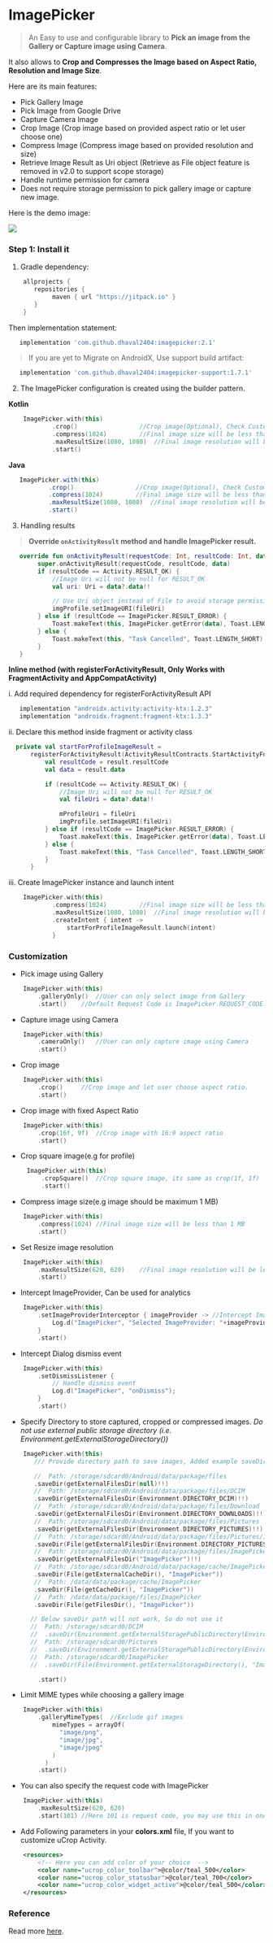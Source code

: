 # ImagePicker


> An Easy to use and configurable library to **Pick an image from the Gallery or Capture image using Camera**. 

It also allows to **Crop and Compresses the Image based on Aspect Ratio, Resolution and Image Size**.

Here are its main features:
	
* Pick Gallery Image
* Pick Image from Google Drive
* Capture Camera Image
* Crop Image (Crop image based on provided aspect ratio or let user choose one)
* Compress Image (Compress image based on provided resolution and size)
* Retrieve Image Result as Uri object (Retrieve as File object feature is removed in v2.0 to support scope storage)
* Handle runtime permission for camera
* Does not require storage permission to pick gallery image or capture new image.

Here is the demo image:

![](https://github.com/Dhaval2404/ImagePicker/blob/master/art/imagepicker_profile_demo.gif)

### Step 1: Install it

1. Gradle dependency:

```groovy
	allprojects {
	   repositories {
           	maven { url "https://jitpack.io" }
	   }
	}
```
Then implementation statement:

```groovy
   implementation 'com.github.dhaval2404:imagepicker:2.1'
```

>   If you are yet to Migrate on AndroidX, Use support build artifact:

```groovy
   implementation 'com.github.dhaval2404:imagepicker-support:1.7.1'
```


2. The ImagePicker configuration is created using the builder pattern.

**Kotlin**

```kotlin
    ImagePicker.with(this)
            .crop()	    			//Crop image(Optional), Check Customization for more option
            .compress(1024)			//Final image size will be less than 1 MB(Optional)
            .maxResultSize(1080, 1080)	//Final image resolution will be less than 1080 x 1080(Optional)
            .start()
 ```

 **Java**

 ```java
    ImagePicker.with(this)
            .crop()	    			//Crop image(Optional), Check Customization for more option
            .compress(1024)			//Final image size will be less than 1 MB(Optional)
            .maxResultSize(1080, 1080)	//Final image resolution will be less than 1080 x 1080(Optional)
            .start()
```

3. Handling results

>    **Override `onActivityResult` method and handle ImagePicker result.**

 ```kotlin
    override fun onActivityResult(requestCode: Int, resultCode: Int, data: Intent?) {
         super.onActivityResult(requestCode, resultCode, data)
         if (resultCode == Activity.RESULT_OK) {
             //Image Uri will not be null for RESULT_OK
             val uri: Uri = data?.data!!

             // Use Uri object instead of File to avoid storage permissions
             imgProfile.setImageURI(fileUri)
         } else if (resultCode == ImagePicker.RESULT_ERROR) {
             Toast.makeText(this, ImagePicker.getError(data), Toast.LENGTH_SHORT).show()
         } else {
             Toast.makeText(this, "Task Cancelled", Toast.LENGTH_SHORT).show()
         }
    }
 ```

 **Inline method (with registerForActivityResult, Only Works with FragmentActivity and AppCompatActivity)**

 i. Add required dependency for registerForActivityResult API

 ```groovy
	implementation "androidx.activity:activity-ktx:1.2.3"
    implementation "androidx.fragment:fragment-ktx:1.3.3"
  ```

  ii. Declare this method inside fragment or activity class

  ```kotlin
    private val startForProfileImageResult =
        registerForActivityResult(ActivityResultContracts.StartActivityForResult()) { result: ActivityResult ->
            val resultCode = result.resultCode
            val data = result.data

            if (resultCode == Activity.RESULT_OK) {
                //Image Uri will not be null for RESULT_OK
                val fileUri = data?.data!!

                mProfileUri = fileUri
                imgProfile.setImageURI(fileUri)
            } else if (resultCode == ImagePicker.RESULT_ERROR) {
                Toast.makeText(this, ImagePicker.getError(data), Toast.LENGTH_SHORT).show()
            } else {
                Toast.makeText(this, "Task Cancelled", Toast.LENGTH_SHORT).show()
            }
        }
```

  iii. Create ImagePicker instance and launch intent

```kotlin
    ImagePicker.with(this)
            .compress(1024)         //Final image size will be less than 1 MB(Optional)
            .maxResultSize(1080, 1080)  //Final image resolution will be less than 1080 x 1080(Optional)
            .createIntent { intent ->
                startForProfileImageResult.launch(intent)
            }
```


### Customization

 *  Pick image using Gallery

```kotlin
	ImagePicker.with(this)
		.galleryOnly()	//User can only select image from Gallery
		.start()	//Default Request Code is ImagePicker.REQUEST_CODE
```

 *  Capture image using Camera

```kotlin
	ImagePicker.with(this)
		.cameraOnly()	//User can only capture image using Camera
		.start()
```
 *  Crop image

```kotlin
    ImagePicker.with(this)
		.crop()	    //Crop image and let user choose aspect ratio.
		.start()
```
 *  Crop image with fixed Aspect Ratio

```kotlin
    ImagePicker.with(this)
		.crop(16f, 9f)	//Crop image with 16:9 aspect ratio
		.start()
```

 *  Crop square image(e.g for profile)

```kotlin
     ImagePicker.with(this)
         .cropSquare()	//Crop square image, its same as crop(1f, 1f)
         .start()
```
 *  Compress image size(e.g image should be maximum 1 MB)

```kotlin
    ImagePicker.with(this)
		.compress(1024)	//Final image size will be less than 1 MB
		.start()
```
 *  Set Resize image resolution

```kotlin
    ImagePicker.with(this)
		.maxResultSize(620, 620)	//Final image resolution will be less than 620 x 620
		.start()
```
 *  Intercept ImageProvider, Can be used for analytics

```kotlin
    ImagePicker.with(this)
        .setImageProviderInterceptor { imageProvider -> //Intercept ImageProvider
            Log.d("ImagePicker", "Selected ImageProvider: "+imageProvider.name)
        }
        .start()
```
 *  Intercept Dialog dismiss event

```kotlin
    ImagePicker.with(this)
    	.setDismissListener {
    		// Handle dismiss event
    		Log.d("ImagePicker", "onDismiss");
    	}
    	.start()
```

 *  Specify Directory to store captured, cropped or compressed images. *Do not use external public storage directory (i.e. Environment.getExternalStorageDirectory())*

```kotlin
    ImagePicker.with(this)
       /// Provide directory path to save images, Added example saveDir method. You can choose directory as per your need.

       //  Path: /storage/sdcard0/Android/data/package/files
       .saveDir(getExternalFilesDir(null)!!)
       //  Path: /storage/sdcard0/Android/data/package/files/DCIM
       .saveDir(getExternalFilesDir(Environment.DIRECTORY_DCIM)!!)
       //  Path: /storage/sdcard0/Android/data/package/files/Download
       .saveDir(getExternalFilesDir(Environment.DIRECTORY_DOWNLOADS)!!)
       //  Path: /storage/sdcard0/Android/data/package/files/Pictures
       .saveDir(getExternalFilesDir(Environment.DIRECTORY_PICTURES)!!)
       //  Path: /storage/sdcard0/Android/data/package/files/Pictures/ImagePicker
       .saveDir(File(getExternalFilesDir(Environment.DIRECTORY_PICTURES)!!, "ImagePicker"))
       //  Path: /storage/sdcard0/Android/data/package/files/ImagePicker
       .saveDir(getExternalFilesDir("ImagePicker")!!)
       //  Path: /storage/sdcard0/Android/data/package/cache/ImagePicker
       .saveDir(File(getExternalCacheDir(), "ImagePicker"))
       //  Path: /data/data/package/cache/ImagePicker
       .saveDir(File(getCacheDir(), "ImagePicker"))
       //  Path: /data/data/package/files/ImagePicker
       .saveDir(File(getFilesDir(), "ImagePicker"))

      // Below saveDir path will not work, So do not use it
      //  Path: /storage/sdcard0/DCIM
      //  .saveDir(Environment.getExternalStoragePublicDirectory(Environment.DIRECTORY_DCIM))
      //  Path: /storage/sdcard0/Pictures
      //  .saveDir(Environment.getExternalStoragePublicDirectory(Environment.DIRECTORY_PICTURES))
      //  Path: /storage/sdcard0/ImagePicker
      //  .saveDir(File(Environment.getExternalStorageDirectory(), "ImagePicker"))

        .start()
```

 *  Limit MIME types while choosing a gallery image

```kotlin
    ImagePicker.with(this)
        .galleryMimeTypes(  //Exclude gif images
            mimeTypes = arrayOf(
              "image/png",
              "image/jpg",
              "image/jpeg"
            )
          )
        .start()
```

 *  You can also specify the request code with ImagePicker

```kotlin
    ImagePicker.with(this)
		.maxResultSize(620, 620)
		.start(101)	//Here 101 is request code, you may use this in onActivityResult
```

 *  Add Following parameters in your **colors.xml** file, If you want to customize uCrop Activity.

```xml
    <resources>
        <!-- Here you can add color of your choice  -->
        <color name="ucrop_color_toolbar">@color/teal_500</color>
        <color name="ucrop_color_statusbar">@color/teal_700</color>
        <color name="ucrop_color_widget_active">@color/teal_500</color>
    </resources>
```

### Reference

Read more [here](https://github.com/Dhaval2404/ImagePicker).
